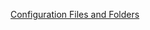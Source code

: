[Configuration Files and Folders](https://www.wireshark.org/docs/wsug_html_chunked/ChAppFilesConfigurationSection.html)
